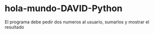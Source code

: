 # hola-mundo-DAVID-Python
El programa debe pedir dos numeros al usuario, sumarlos y mostrar el resultado
